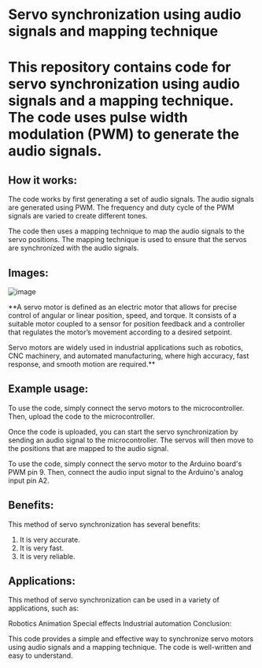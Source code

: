 # **Servo synchronization using audio signals and mapping technique**
# This repository contains code for servo synchronization using audio signals and a mapping technique. The code uses pulse width modulation (PWM) to generate the audio signals. 

## How it works: 

The code works by first generating a set of audio signals. The audio signals are generated using PWM. The frequency and duty cycle of the PWM signals are varied to create different tones.

The code then uses a mapping technique to map the audio signals to the servo positions. The mapping technique is used to ensure that the servos are synchronized with the audio signals.

## Images:

![image](https://github.com/GolasalaPuneeth/Robotic_Repo/assets/97512630/03b5e12b-4184-426e-bb08-952a6eb64123)

**A servo motor is defined as an electric motor that allows for precise control of angular or linear position, speed, and torque. It consists of a suitable motor coupled to a sensor for position feedback and a controller that regulates the motor’s movement according to a desired setpoint.

Servo motors are widely used in industrial applications such as robotics, CNC machinery, and automated manufacturing, where high accuracy, fast response, and smooth motion are required.**

## Example usage: 

To use the code, simply connect the servo motors to the microcontroller. Then, upload the code to the microcontroller.

Once the code is uploaded, you can start the servo synchronization by sending an audio signal to the microcontroller. The servos will then move to the positions that are mapped to the audio signal.

To use the code, simply connect the servo motor to the Arduino board's PWM pin 9. Then, connect the audio input signal to the Arduino's analog input pin A2.

## Benefits: 

This method of servo synchronization has several benefits:

1. It is very accurate.
2. It is very fast.
3. It is very reliable.
   
## Applications:

This method of servo synchronization can be used in a variety of applications, such as:

Robotics
Animation
Special effects
Industrial automation
Conclusion:

This code provides a simple and effective way to synchronize servo motors using audio signals and a mapping technique. The code is well-written and easy to understand.
